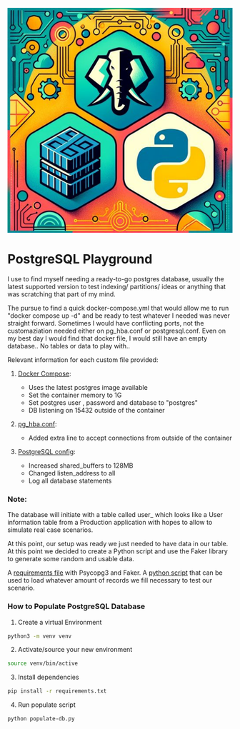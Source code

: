![](./PostgreSQL-playground.jpg)

# PostgreSQL Playground

I use to find myself needing a ready-to-go postgres database, usually the latest supported version to test indexing/ partitions/ ideas or anything that was scratching that part of my mind. 

The pursue to find a quick docker-compose.yml that would allow me to run "docker compose up -d" and be ready to test whatever I needed was never straight forward. Sometimes I would have conflicting ports, not the customaziation needed either on pg_hba.conf or postgresql.conf. Even on my best day I would find that docker file, I would still have an empty database.. No tables or data to play with.. 

Relevant information for each custom file provided:

1. [Docker Compose](./docker-compose.yml): 
    - Uses the latest postgres image available
    - Set the container memory to 1G 
    - Set postgres user , password and database to "postgres"
    - DB listening on 15432 outside of the container

2. [pg_hba.conf](./pg_hba.conf):
    - Added extra line to accept connections from outside of the container

3. [PostgreSQL config](./postgresql.conf): 
    - Increased shared_buffers to 128MB
    - Changed listen_address to all
    - Log all database statements

### Note:
The database will initiate with a table called user_ which looks like a User information table from a Production application with hopes to allow to simulate real case scenarios.

At this point, our setup was ready we just needed to have data in our table. At this point we decided to create a Python script and use the Faker library to generate some random and usable data. 


A [requirements file](./requirements.txt) with Psycopg3 and Faker.
A [python script](./populate-db.py) that can be used to load whatever amount of records we fill necessary to test our scenario. 
 
### How to Populate PostgreSQL Database 

1. Create a virtual Environment 
```bash
python3 -m venv venv
```

2. Activate/source your new environment
```bash
source venv/bin/active
```

3. Install dependencies
```bash 
pip install -r requirements.txt
```

4. Run populate script 
```bash
python populate-db.py
```
